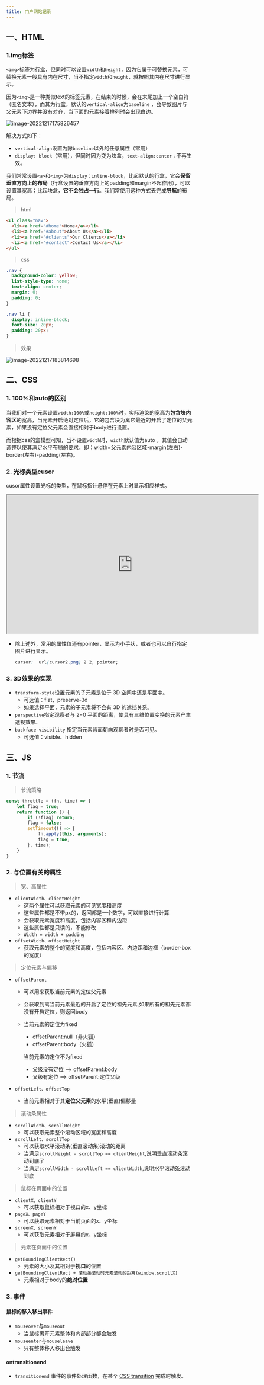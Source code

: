 ```yaml
---
title: 门户网站记录
---
```


## 一、HTML

### 1.img标签

`<img>`标签为行盒，但同时可以设置`width`和`height`，因为它属于可替换元素，可替换元素一般具有内在尺寸，当不指定`width`和`height`，就按照其内在尺寸进行显示。

因为`<img>`是一种类似text的标签元素，在结束的时候，会在末尾加上一个空白符（匿名文本），而其为行盒，默认的`vertical-align`为`baseline` ，会导致图片与父元素下边界并没有对齐，当下面的元素接着排列时会出现白边。

![image-20221217175826457](./images/img.png)

解决方式如下：

- `vertical-align`设置为除`baseline`以外的任意属性（常用）
- `display: block`（常用），但同时因为变为块盒，`text-align:center；`不再生效。

我们常常设置`<a>`和`<img>`为`display：inline-block`，比起默认的行盒，它会**保留垂直方向上的布局**（行盒设置的垂直方向上的padding和margin不起作用），可以设置其宽高；比起块盒，**它不会独占一行**。我们常使用这种方式去完成**导航**的布局。

> html

```html
<ul class="nav">
  <li><a href="#home">Home</a></li>
  <li><a href="#about">About Us</a></li>
  <li><a href="#clients">Our Clients</a></li>  
  <li><a href="#contact">Contact Us</a></li>
</ul>
```

> css

```css
.nav {
  background-color: yellow; 
  list-style-type: none;
  text-align: center;
  margin: 0;
  padding: 0;
}

.nav li {
  display: inline-block;
  font-size: 20px;
  padding: 20px;
}
```

> 效果

![image-20221217183814698](./images/inline-block.png)

## 二、CSS

### 1. 100%和auto的区别

当我们对一个元素设置`width:100%`或`height:100%`时，实际渲染的宽高为**包含块内容区**的宽高，当元素开启绝对定位后，它的包含块为离它最近的开启了定位的父元素，如果没有定位父元素会直接相对于body进行设置。

而根据css的盒模型可知，当不设置`width`时，`width`默认值为auto ，其值会自动调整以使其满足水平布局的要求，即：width=父元素内容区域-margin(左右)-border(左右)-padding(左右)。

### 2. 光标类型cusor

cusor属性设置光标的类型，在鼠标指针悬停在元素上时显示相应样式。

<iframe width="680" height="375" src="https://interactive-examples.mdn.mozilla.net/pages/css/cursor.html" title="MDN Web Docs Interactive Example" loading="lazy" data-readystate="complete"></iframe>

- 除上述外，常用的属性值还有pointer，显示为小手状，或者也可以自行指定图片进行显示。

  ```css
  cursor:  url(cursor2.png) 2 2, pointer;
  ```

### 3. 3D效果的实现

- `transform-style`设置元素的子元素是位于 3D 空间中还是平面中。
  - 可选值：flat、preserve-3d
  - 如果选择平面，元素的子元素将不会有 3D 的遮挡关系。
- `perspective`指定观察者与 z=0 平面的距离，使具有三维位置变换的元素产生透视效果`。`
- `backface-visibility` 指定当元素背面朝向观察者时是否可见。
  - 可选值：visible、hidden

## 三、JS

### 1. 节流

> 节流策略

```js
const throttle = (fn, time) => {
    let flag = true;
    return function () {
        if (!flag) return;
        flag = false;
        setTimeout(() => {
            fn.apply(this, arguments);
            flag = true;
        }, time);
    }
}
```

### 2. 与位置有关的属性

> 宽、高属性

- `clientWidth、clientHeight`
  - 这两个属性可以获取元素的可见宽度和高度
  - 这些属性都是不带px的，返回都是一个数字，可以直接进行计算
  - 会获取元素宽度和高度，包括内容区和内边距
  - 这些属性都是只读的，不能修改
  - `Width = width + padding`
- `offsetWidth、offsetHeight`
  - 获取元素的整个的宽度和高度，包括内容区、内边距和边框（border-box的宽度）

> 定位元素与偏移

- `offsetParent`

  - 可以用来获取当前元素的定位父元素

  - 会获取到离当前元素最近的开启了定位的祖先元素,如果所有的祖先元素都没有开启定位，则返回body

  - 当前元素的定位为fixed

    - offsetParent:null（非火狐）
    - offsetParent:body（火狐）

    当前元素的定位不为fixed

    - 父级没有定位 ==> offsetParent:body
    - 父级有定位 ==> offsetParent:定位父级

- `offsetLeft、offsetTop`

  - 当前元素相对于其**定位父元素**的水平(垂直)偏移量

> 滚动条属性

- `scrollWidth、scrollHeight`
  - 可以获取元素整个滚动区域的宽度和高度
- `scrollLeft、scrollTop`
  - 可以获取水平滚动条(垂直滚动条)滚动的距离
  - 当满足`scrollHeight - scrollTop == clientHeight`,说明垂直滚动条滚动到底了
  - 当满足`scrollWidth - scrollLeft == clientWidth`,说明水平滚动条滚动到底

> 鼠标在页面中的位置

- `clientX、clientY`
  - 可以获取鼠标相对于视口的x、y坐标
- `pageX、pageY`
  - 可以获取元素相对于当前页面的x、y坐标
- `screenX、screenY`
  - 可以获取元素相对于屏幕的x、y坐标

> 元素在页面中的位置

- `getBoundingClientRect()`
  - 元素的大小及其相对于**视口**的位置
- `getBoundingClientRect + 滚动条滚动时元素滚动的距离(window.scrollX)`
  - 元素相对于body的**绝对位置**

### 3. 事件

#### 鼠标的移入移出事件

- `mouseover`与`mouseout`
  - 当鼠标离开元素整体和内部部分都会触发
- `mouseenter`与`mouseleave` 
  - 只有整体移入移出会触发

#### ontransitionend

- `transitionend` 事件的事件处理函数，在某个 [CSS transition](https://developer.mozilla.org/zh-CN/docs/Web/CSS/CSS_Transitions) 完成时触发。